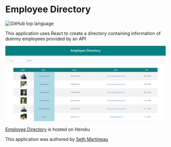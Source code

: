 # Employee Directory

![GitHub top language](https://img.shields.io/github/languages/top/slothings/employee-directory)

This application uses React to create a directory containing information of dummy employees provided by an API

![Application landing page](/employeeDirectorySS.JPG)

[Employee Directory](https://slothings.github.io/employee-directory/) is hosted on Heroku

This application was authored by [Seth Martineau](https://github.com/slothings)
